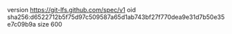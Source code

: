 version https://git-lfs.github.com/spec/v1
oid sha256:d6522712b5f75d97c509587a65d1ab743bf27f770dea9e31d7b50e35e7c09b9a
size 600
